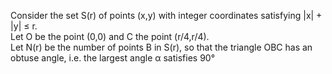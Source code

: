   Consider the set S(r) of points (x,y) with integer coordinates satisfying |x| + |y| &le; r. <br />  Let O be the point (0,0) and C the point (r/4,r/4). <br />  Let N(r) be the number of points B in S(r), so that the triangle OBC has an obtuse angle, i.e. the largest angle &alpha; satisfies 90&deg;